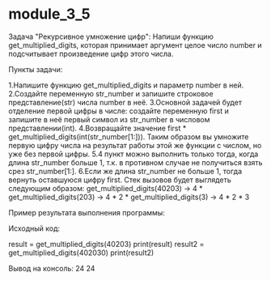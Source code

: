 # module_3_5
Задача "Рекурсивное умножение цифр":
Напиши функцию get_multiplied_digits, которая принимает аргумент целое число number и подсчитывает произведение цифр этого числа.

Пункты задачи:

1.Напишите функцию get_multiplied_digits и параметр number в ней.
2.Создайте переменную str_number и запишите строковое представление(str) числа number в неё.
3.Основной задачей будет отделение первой цифры в числе: создайте переменную first и запишите в неё первый символ из str_number в числовом представлении(int).
4.Возвращайте значение first * get_multiplied_digits(int(str_number[1:])). Таким образом вы умножите первую цифру числа на результат работы этой же функции с числом, но уже без первой цифры.
5.4 пункт можно выполнить только тогда, когда длина str_number больше 1, т.к. в противном случае не получиться взять срез str_number[1:].
6.Если же длина str_number не больше 1, тогда вернуть оставшуюся цифру first.
Стек вызовов будет выглядеть следующим образом:
get_multiplied_digits(40203) -> 4 * get_multiplied_digits(203) -> 4 * 2 * get_multiplied_digits(3) -> 4 * 2 * 3

Пример результата выполнения программы:

Исходный код:

result = get_multiplied_digits(40203) 
print(result) 
result2 = get_multiplied_digits(402030) 
print(result2)

Вывод на консоль: 
24 
24
